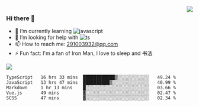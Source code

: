 <img align='right' src='https://github-readme-stats.vercel.app/api?username=niaogege&show_icons=true&theme=radical'/>

### Hi there 👋

- 🌱 I’m currently learning ![javascript](https://img.shields.io/badge/javacript-learn-orange)
- 🤔 I’m looking for help with ![ts](https://img.shields.io/badge/ts-learn-yellow)
- 📫 How to reach me: 291003932@qq.com
- ⚡ Fun fact:  I'm a fan of Iron Man, I love to sleep and 书法

![](https://github-readme-stats.vercel.app/api/top-langs/?username=niaogege&layout=compact)

<!--START_SECTION:waka-->
```text
TypeScript   16 hrs 33 mins  ████████████▒░░░░░░░░░░░░   49.24 % 
JavaScript   13 hrs 47 mins  ██████████▒░░░░░░░░░░░░░░   40.99 % 
Markdown     1 hr 13 mins    █░░░░░░░░░░░░░░░░░░░░░░░░   03.66 % 
Vue.js       49 mins         ▓░░░░░░░░░░░░░░░░░░░░░░░░   02.47 % 
SCSS         47 mins         ▓░░░░░░░░░░░░░░░░░░░░░░░░   02.34 % 
```
<!--END_SECTION:waka-->
